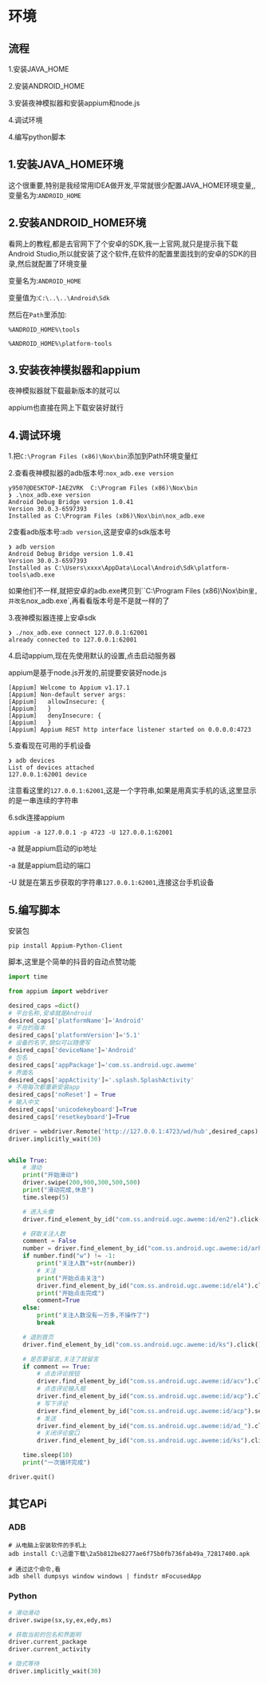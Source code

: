 # 环境

## 流程

1.安装JAVA_HOME

2.安装ANDROID_HOME

3.安装夜神模拟器和安装appium和node.js

4.调试环境

4.编写python脚本

## 1.安装JAVA_HOME环境

这个很重要,特别是我经常用IDEA做开发,平常就很少配置JAVA_HOME环境变量,,变量名为:`ANDROID_HOME`

## 2.安装ANDROID_HOME环境

看网上的教程,都是去官网下了个安卓的SDK,我一上官网,就只是提示我下载Android Studio,所以就安装了这个软件,在软件的配置里面找到的安卓的SDK的目录,然后就配置了环境变量

变量名为:`ANDROID_HOME`

变量值为:`C:\..\..\Android\Sdk`

然后在`Path`里添加:

`%ANDROID_HOME%\tools`

`%ANDROID_HOME%\platform-tools`

## 3.安装夜神模拟器和appium

夜神模拟器就下载最新版本的就可以

appium也直接在网上下载安装好就行

## 4.调试环境

1.把`C:\Program Files (x86)\Nox\bin`添加到Path环境变量红

2.查看夜神模拟器的adb版本号:`nox_adb.exe version`

```shell
y9507@DESKTOP-IAE2VRK  C:\Program Files (x86)\Nox\bin
❯ .\nox_adb.exe version
Android Debug Bridge version 1.0.41
Version 30.0.3-6597393
Installed as C:\Program Files (x86)\Nox\bin\nox_adb.exe
```

2查看adb版本号:`adb version`,这是安卓的sdk版本号

```shell
❯ adb version
Android Debug Bridge version 1.0.41
Version 30.0.3-6597393
Installed as C:\Users\xxxx\AppData\Local\Android\Sdk\platform-tools\adb.exe
```

如果他们不一样,就把安卓的adb.exe拷贝到``C:\Program Files (x86)\Nox\bin`里,并改名`nox_adb.exe`,再看看版本号是不是就一样的了

3.夜神模拟器连接上安卓sdk

```shell
❯ ./nox_adb.exe connect 127.0.0.1:62001
already connected to 127.0.0.1:62001
```

4.启动appium,现在先使用默认的设置,点击启动服务器

appium是基于node.js开发的,前提要安装好node.js

```shell
[Appium] Welcome to Appium v1.17.1
[Appium] Non-default server args:
[Appium]   allowInsecure: {
[Appium]   }
[Appium]   denyInsecure: {
[Appium]   }
[Appium] Appium REST http interface listener started on 0.0.0.0:4723
```

5.查看现在可用的手机设备

```shell
❯ adb devices
List of devices attached
127.0.0.1:62001 device
```

注意看这里的`127.0.0.1:62001`,这是一个字符串,如果是用真实手机的话,这里显示的是一串连续的字符串

6.sdk连接appium

```shell
appium -a 127.0.0.1 -p 4723 -U 127.0.0.1:62001
```

-a 就是appium启动的ip地址

-a 就是appium启动的端口

-U 就是在第五步获取的字符串`127.0.0.1:62001`,连接这台手机设备

## 5.编写脚本

安装包

```shell
pip install Appium-Python-Client
```

脚本,这里是个简单的抖音的自动点赞功能

```python
import time

from appium import webdriver

desired_caps =dict()
# 平台名称,安卓就是Android
desired_caps['platformName']='Android'
# 平台的版本
desired_caps['platformVersion']='5.1'
# 设备的名字,貌似可以随便写
desired_caps['deviceName']='Android'
# 包名
desired_caps['appPackage']='com.ss.android.ugc.aweme'
# 界面名
desired_caps['appActivity']='.splash.SplashActivity'
# 不用每次都重新安装app
desired_caps['noReset'] = True
# 输入中文
desired_caps['unicodekeyboard']=True
desired_caps['resetkeyboard']=True

driver = webdriver.Remote('http://127.0.0.1:4723/wd/hub',desired_caps)
driver.implicitly_wait(30)


while True:
    # 滑动
    print("开始滑动")
    driver.swipe(200,900,300,500,500)
    print("滑动完成,休息")
    time.sleep(5)

    # 进入头像
    driver.find_element_by_id("com.ss.android.ugc.aweme:id/en2").click()

    # 获取关注人数
    comment = False
    number = driver.find_element_by_id("com.ss.android.ugc.aweme:id/arh").text
    if number.find("w") != -1:
        print("关注人数"+str(number))
        # 关注
        print("开始点击关注")
        driver.find_element_by_id("com.ss.android.ugc.aweme:id/el4").click()
        print("开始点击完成")
        comment=True
    else:
        print("关注人数没有一万多,不操作了")
        break

    # 退到首页
    driver.find_element_by_id("com.ss.android.ugc.aweme:id/ks").click()

    # 是否要留言,关注了就留言
    if comment == True:
        # 点击评论按钮
        driver.find_element_by_id("com.ss.android.ugc.aweme:id/acv").click()
        # 点击评论输入框
        driver.find_element_by_id("com.ss.android.ugc.aweme:id/acp").click()
        # 写下评论
        driver.find_element_by_id("com.ss.android.ugc.aweme:id/acp").send_keys("太棒了")
        # 发送
        driver.find_element_by_id("com.ss.android.ugc.aweme:id/ad_").click()
        # 关闭评论窗口
        driver.find_element_by_id("com.ss.android.ugc.aweme:id/ks").click()

    time.sleep(10)
    print("一次循环完成")

driver.quit()

```

## 其它APi

### ADB

```shell
# 从电脑上安装软件的手机上
adb install ‪C:\迅雷下载\2a5b812be8277ae6f75b0fb736fab49a_72817400.apk

# 通过这个命令,看
adb shell dumpsys window windows | findstr mFocusedApp
```

### Python

```python
# 滑动滑动
driver.swipe(sx,sy,ex,edy,ms)

# 获取当前的包名和界面明
driver.current_package
driver.current_activity

# 隐式等待
driver.implicitly_wait(30)
```





